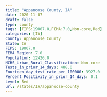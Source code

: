 ```yaml
---
title: "Appanoose County, IA"
date: 2020-11-07
draft: false
type: county
tags: [FIPS:19007.0,FEMA:7.0,Non-core,Red]
categories: [IA]
County: Appanoose County
State: IA
FIPS: 19007.0
FEMA_Region: 7.0
Population: 12426.0
NCHS_Urban_Rural_Classification: Non-core
Tests_in_prior_14_days: 488.0
Fourteen_day_test_rate_per_100000: 3927.0
Percent_Positivity_in_prior_14_days: 0.1
Level: Red
url: /states/IA/appanoose-county
---
```



